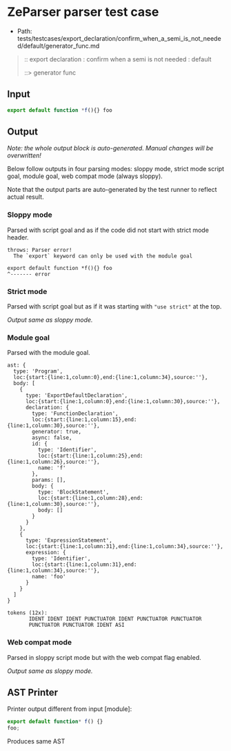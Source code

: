 # ZeParser parser test case

- Path: tests/testcases/export_declaration/confirm_when_a_semi_is_not_needed/default/generator_func.md

> :: export declaration : confirm when a semi is not needed : default
>
> ::> generator func

## Input

`````js
export default function *f(){} foo
`````

## Output

_Note: the whole output block is auto-generated. Manual changes will be overwritten!_

Below follow outputs in four parsing modes: sloppy mode, strict mode script goal, module goal, web compat mode (always sloppy).

Note that the output parts are auto-generated by the test runner to reflect actual result.

### Sloppy mode

Parsed with script goal and as if the code did not start with strict mode header.

`````
throws: Parser error!
  The `export` keyword can only be used with the module goal

export default function *f(){} foo
^------- error
`````

### Strict mode

Parsed with script goal but as if it was starting with `"use strict"` at the top.

_Output same as sloppy mode._

### Module goal

Parsed with the module goal.

`````
ast: {
  type: 'Program',
  loc:{start:{line:1,column:0},end:{line:1,column:34},source:''},
  body: [
    {
      type: 'ExportDefaultDeclaration',
      loc:{start:{line:1,column:0},end:{line:1,column:30},source:''},
      declaration: {
        type: 'FunctionDeclaration',
        loc:{start:{line:1,column:15},end:{line:1,column:30},source:''},
        generator: true,
        async: false,
        id: {
          type: 'Identifier',
          loc:{start:{line:1,column:25},end:{line:1,column:26},source:''},
          name: 'f'
        },
        params: [],
        body: {
          type: 'BlockStatement',
          loc:{start:{line:1,column:28},end:{line:1,column:30},source:''},
          body: []
        }
      }
    },
    {
      type: 'ExpressionStatement',
      loc:{start:{line:1,column:31},end:{line:1,column:34},source:''},
      expression: {
        type: 'Identifier',
        loc:{start:{line:1,column:31},end:{line:1,column:34},source:''},
        name: 'foo'
      }
    }
  ]
}

tokens (12x):
       IDENT IDENT IDENT PUNCTUATOR IDENT PUNCTUATOR PUNCTUATOR
       PUNCTUATOR PUNCTUATOR IDENT ASI
`````


### Web compat mode

Parsed in sloppy script mode but with the web compat flag enabled.

_Output same as sloppy mode._

## AST Printer

Printer output different from input [module]:

````js
export default function* f() {}
foo;
````

Produces same AST
